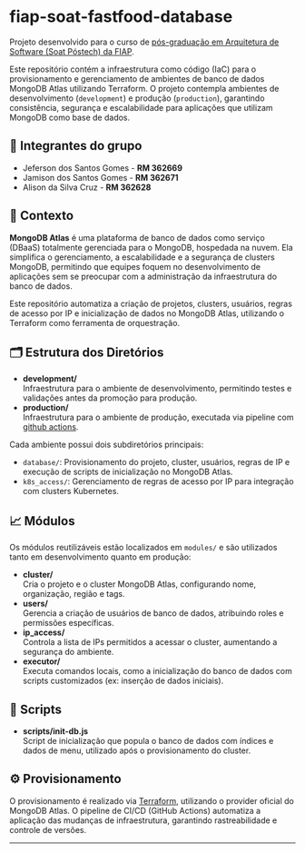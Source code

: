 # fiap-soat-fastfood-database

Projeto desenvolvido para o curso de [pós-graduação em Arquitetura de Software (Soat Póstech) da FIAP](https://postech.fiap.com.br/curso/software-architecture/).

Este repositório contém a infraestrutura como código (IaC) para o provisionamento e gerenciamento de ambientes de banco de dados MongoDB Atlas utilizando Terraform. O projeto contempla ambientes de desenvolvimento (`development`) e produção (`production`), garantindo consistência, segurança e escalabilidade para aplicações que utilizam MongoDB como base de dados.

## 🏃 Integrantes do grupo

- Jeferson dos Santos Gomes - **RM 362669**
- Jamison dos Santos Gomes - **RM 362671**
- Alison da Silva Cruz - **RM 362628**

## 📄 Contexto

**MongoDB Atlas** é uma plataforma de banco de dados como serviço (DBaaS) totalmente gerenciada para o MongoDB, hospedada na nuvem. Ela simplifica o gerenciamento, a escalabilidade e a segurança de clusters MongoDB, permitindo que equipes foquem no desenvolvimento de aplicações sem se preocupar com a administração da infraestrutura do banco de dados.

Este repositório automatiza a criação de projetos, clusters, usuários, regras de acesso por IP e inicialização de dados no MongoDB Atlas, utilizando o Terraform como ferramenta de orquestração.

## 🗂️ Estrutura dos Diretórios

- **development/**  
  Infraestrutura para o ambiente de desenvolvimento, permitindo testes e validações antes da promoção para produção.
- **production/**  
  Infraestrutura para o ambiente de produção, executada via pipeline com [github actions](https://github.com/features/actions?locale=pt-BR).

Cada ambiente possui dois subdiretórios principais:
- `database/`: Provisionamento do projeto, cluster, usuários, regras de IP e execução de scripts de inicialização no MongoDB Atlas.
- `k8s_access/`: Gerenciamento de regras de acesso por IP para integração com clusters Kubernetes.

## 📈 Módulos

Os módulos reutilizáveis estão localizados em `modules/` e são utilizados tanto em desenvolvimento quanto em produção:

- **cluster/**  
  Cria o projeto e o cluster MongoDB Atlas, configurando nome, organização, região e tags.
- **users/**  
  Gerencia a criação de usuários de banco de dados, atribuindo roles e permissões específicas.
- **ip_access/**  
  Controla a lista de IPs permitidos a acessar o cluster, aumentando a segurança do ambiente.
- **executor/**  
  Executa comandos locais, como a inicialização do banco de dados com scripts customizados (ex: inserção de dados iniciais).
  
## 📜 Scripts

- **scripts/init-db.js**  
  Script de inicialização que popula o banco de dados com índices e dados de menu, utilizado após o provisionamento do cluster.

## ⚙️ Provisionamento

O provisionamento é realizado via [Terraform](https://www.terraform.io/), utilizando o provider oficial do MongoDB Atlas. O pipeline de CI/CD (GitHub Actions) automatiza a aplicação das mudanças de infraestrutura, garantindo rastreabilidade e controle de versões.

---